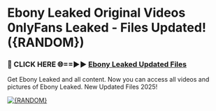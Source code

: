 # Ebony Leaked Original Videos 0nlyFans Leaked - Files Updated! ({RANDOM})

<h3>🔴 CLICK HERE 🌐==►► <a href="https://betterlinks.top/A2PfLJ" rel="nofollow">Ebony Leaked Updated Files</a></h3>

Get Ebony Leaked and all content. Now you can access all videos and pictures of Ebony Leaked. New Updated Files 2025!

[![{RANDOM}](https://i.imgur.com/ppqm5kG.gif)](https://betterlinks.top/A2PfLJ)